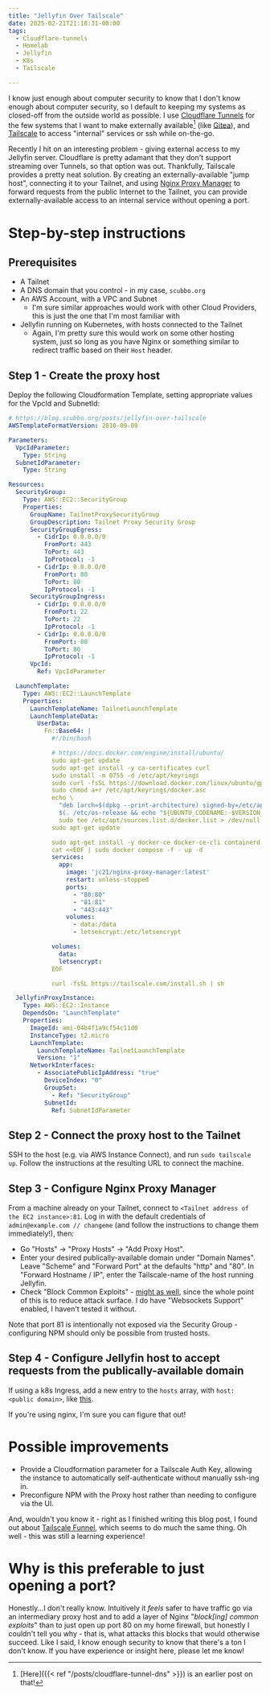 ```yaml
---
title: "Jellyfin Over Tailscale"
date: 2025-02-21T21:18:31-08:00
tags:
  - Cloudflare-tunnels
  - Homelab
  - Jellyfin
  - K8s
  - Tailscale

---
```

I know just enough about computer security to know that I don't know enough about computer security, so I default to keeping my systems as closed-off from the outside world as possible. I use [Cloudflare Tunnels](https://developers.cloudflare.com/cloudflare-one/connections/connect-networks/) for the few systems that I want to make externally available[^tunnel-dns] (like [Gitea](https://gitea.scubbo.org)), and [Tailscale](https://tailscale.com/) to access "internal" services or ssh while on-the-go.
<!--more-->
Recently I hit on an interesting problem - giving external access to my Jellyfin server. Cloudflare is pretty adamant that they don't support streaming over Tunnels, so that option was out. Thankfully, Tailscale provides a pretty neat solution. By creating an externally-available "jump host", connecting it to your Tailnet, and using [Nginx Proxy Manager](https://nginxproxymanager.com/) to forward requests from the public Internet to the Tailnet, you can provide externally-available access to an internal service without opening a port.

# Step-by-step instructions

## Prerequisites

* A Tailnet
* A DNS domain that you control - in my case, `scubbo.org`
* An AWS Account, with a VPC and Subnet
  * I'm sure similar approaches would work with other Cloud Providers, this is just the one that I'm most familiar with
* Jellyfin running on Kubernetes, with hosts connected to the Tailnet
  * Again, I'm pretty sure this would work on some other hosting system, just so long as you have Nginx or something similar to redirect traffic based on their `Host` header.

## Step 1 - Create the proxy host

Deploy the following Cloudformation Template, setting appropriate values for the VpcId and SubnetId:

```yaml
# https://blog.scubbo.org/posts/jellyfin-over-tailscale
AWSTemplateFormatVersion: 2010-09-09

Parameters:
  VpcIdParameter:
    Type: String
  SubnetIdParameter:
    Type: String

Resources:
  SecurityGroup:
    Type: AWS::EC2::SecurityGroup
    Properties:
      GroupName: TailnetProxySecurityGroup
      GroupDescription: Tailnet Proxy Security Group
      SecurityGroupEgress:
        - CidrIp: 0.0.0.0/0
          FromPort: 443
          ToPort: 443
          IpProtocol: -1
        - CidrIp: 0.0.0.0/0
          FromPort: 80
          ToPort: 80
          IpProtocol: -1
      SecurityGroupIngress:
        - CidrIp: 0.0.0.0/0
          FromPort: 22
          ToPort: 22
          IpProtocol: -1
        - CidrIp: 0.0.0.0/0
          FromPort: 80
          ToPort: 80
          IpProtocol: -1
      VpcId:
        Ref: VpcIdParameter

  LaunchTemplate:
    Type: AWS::EC2::LaunchTemplate
    Properties:
      LaunchTemplateName: TailnetLaunchTemplate
      LaunchTemplateData:
        UserData:
          Fn::Base64: |
            #!/bin/bash

            # https://docs.docker.com/engine/install/ubuntu/
            sudo apt-get update
            sudo apt-get install -y ca-certificates curl
            sudo install -m 0755 -d /etc/apt/keyrings
            sudo curl -fsSL https://download.docker.com/linux/ubuntu/gpg -o /etc/apt/keyrings/docker.asc
            sudo chmod a+r /etc/apt/keyrings/docker.asc
            echo \
              "deb [arch=$(dpkg --print-architecture) signed-by=/etc/apt/keyrings/docker.asc] https://download.docker.com/linux/ubuntu \
              $(. /etc/os-release && echo "${UBUNTU_CODENAME:-$VERSION_CODENAME}") stable" | \
              sudo tee /etc/apt/sources.list.d/docker.list > /dev/null
            sudo apt-get update

            sudo apt-get install -y docker-ce docker-ce-cli containerd.io docker-buildx-plugin docker-compose-plugin
            cat <<EOF | sudo docker compose -f - up -d
            services:
              app:
                image: 'jc21/nginx-proxy-manager:latest'
                restart: unless-stopped
                ports:
                  - "80:80"
                  - "81:81"
                  - "443:443"
                volumes:
                  - data:/data
                  - letsencrypt:/etc/letsencrypt

            volumes:
              data:
              letsencrypt:
            EOF

            curl -fsSL https://tailscale.com/install.sh | sh

  JellyfinProxyInstance:
    Type: AWS::EC2::Instance
    DependsOn: "LaunchTemplate"
    Properties:
      ImageId: ami-04b4f1a9cf54c11d0
      InstanceType: t2.micro
      LaunchTemplate:
        LaunchTemplateName: TailnetLaunchTemplate
        Version: "1"
      NetworkInterfaces:
        - AssociatePublicIpAddress: "true"
          DeviceIndex: "0"
          GroupSet:
            - Ref: "SecurityGroup"
          SubnetId:
            Ref: SubnetIdParameter

```

## Step 2 - Connect the proxy host to the Tailnet

SSH to the host (e.g. via AWS Instance Connect), and run `sudo tailscale up`. Follow the instructions at the resulting URL to connect the machine.

## Step 3 - Configure Nginx Proxy Manager

From a machine already on your Tailnet, connect to `<Tailnet address of the EC2 instance>:81`. Log in with the default credentials of `admin@example.com // changeme` (and follow the instructions to change them immediately!), then:
* Go "Hosts" -> "Proxy Hosts" -> "Add Proxy Host".
* Enter your desired publically-available domain under "Domain Names". Leave "Scheme" and "Forward Port" at the defaults "http" and "80". In "Forward Hostname / IP", enter the Tailscale-name of the host running Jellyfin.
* Check "Block Common Exploits" - [might as well](https://github.com/NginxProxyManager/nginx-proxy-manager/blob/develop/docker/rootfs/etc/nginx/conf.d/include/block-exploits.conf), since the whole point of this is to reduce attack surface. I do have "Websockets Support" enabled, I haven't tested it without.

Note that port 81 is intentionally not exposed via the Security Group - configuring NPM should only be possible from trusted hosts.

## Step 4 - Configure Jellyfin host to accept requests from the publically-available domain

If using a k8s Ingress, add a new entry to the `hosts` array, with `host: <public domain>`, like [this](https://gitea.scubbo.org/scubbo/helm-charts/commit/5e08c653a35314cdf2bf5a1ff3a64d5e44660f2b).

If you're using nginx, I'm sure you can figure that out!

# Possible improvements

* Provide a Cloudformation parameter for a Tailscale Auth Key, allowing the instance to automatically self-authenticate without manually ssh-ing in.
* Preconfigure NPM with the Proxy host rather than needing to configure via the UI.

And, wouldn't you know it - right as I finished writing this blog post, I found out about [Tailscale Funnel](https://tailscale.com/blog/introducing-tailscale-funnel), which seems to do much the same thing. Oh well - this was still a learning experience!

# Why is this preferable to just opening a port?

Honestly...I don't really know. Intuitively it _feels_ safer to have traffic go via an intermediary proxy host and to add a layer of Nginx "_block\[ing\] common exploits_" than to just open up port 80 on my home firewall, but honestly I couldn't tell you why - that is, what attacks this blocks that would otherwise succeed. Like I said, I know enough security to know that there's a ton I don't know. If you have experience or insight here, please let me know!

[^tunnel-dns]: [Here]({{< ref "/posts/cloudflare-tunnel-dns" >}}) is an earlier post on that!
